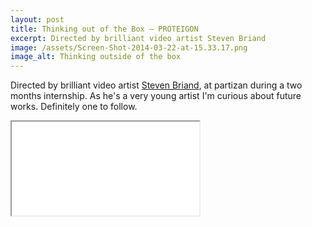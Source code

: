 ```yaml
---
layout: post
title: Thinking out of the Box – PROTEIGON
excerpt: Directed by brilliant video artist Steven Briand
image: /assets/Screen-Shot-2014-03-22-at-15.33.17.png
image_alt: Thinking outside of the box
---
```


<p>Directed by brilliant video artist <a href="https://vimeo.com/burayan">Steven Briand</a>, at partizan during a two months internship. As he's a very young artist I'm curious about future works. Definitely one to follow.</p>
<div class="elastic-video"><iframe width="300" height="150" src="//player.vimeo.com/video/33480080?color=ffffff"></iframe></div>
<p>&nbsp;</p>
